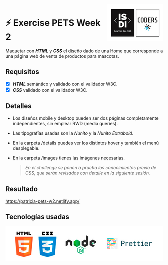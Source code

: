 <img align="right" width="179" height="118" alt="ISDI CODER LOGO" src="/assets/isdi_logo.jpg">

# :zap: Exercise PETS Week 2

Maquetar con **_HTML_** y **_CSS_** el diseño dado de una Home que corresponde a una página web de venta de productos para mascotas.

## Requisitos

-   [x] _**HTML**_ semántico y validado con el validador W3C.
-   [x] _**CSS**_ validado con el validador W3C.

## Detalles

-   Los diseños mobile y desktop pueden ser dos páginas completamente independientes, sin emplear RWD (media queries).
-   Las tipografías usadas son la _Nunito_ y la _Nunito Extrabold_.
-   En la carpeta /details puedes ver los distintos hover y también el menú desplegable.
-   En la carpeta /images tienes las imágenes necesarias.

    > _En el challenge se ponen a prueba los conocimientos previo de CSS, que serán revisados con detalle en la siguiente sesión._

## Resultado

https://patricia-pets-w2.netlify.app/

## Tecnologías usadas

![Logos of used technologies](/assets/tech_logos.jpg)
